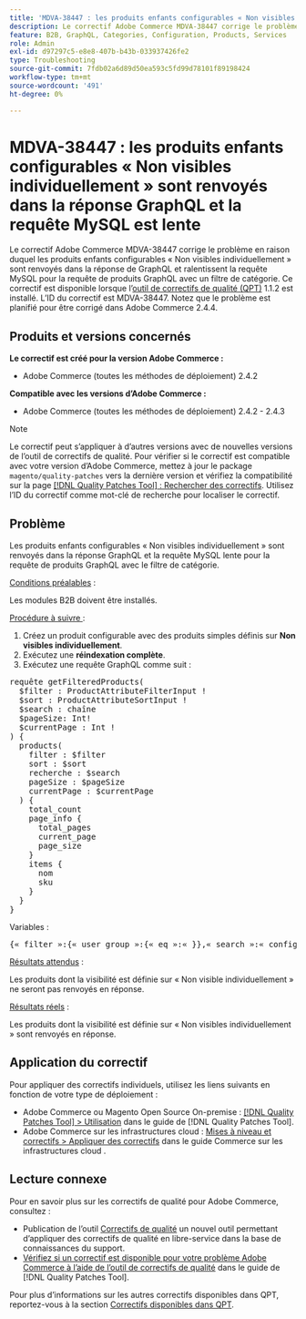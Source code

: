 ```yaml
---
title: 'MDVA-38447 : les produits enfants configurables « Non visibles individuellement » sont renvoyés dans la réponse GraphQL et la requête MySQL est lente'
description: Le correctif Adobe Commerce MDVA-38447 corrige le problème en raison duquel les produits enfants configurables « Non visibles individuellement » sont renvoyés dans la réponse de GraphQL et ralentissent la requête MySQL pour la requête de produits GraphQL avec un filtre de catégorie. Ce correctif est disponible lorsque l’outil [Outil de correctifs de la qualité (QPT)](https://experienceleague.adobe.com/fr/docs/commerce-operations/tools/quality-patches-tool/quality-patches-tool-to-self-serve-quality-patches) 1.1.2 est installé. L’ID du correctif est MDVA-38447. Notez que le problème est planifié pour être corrigé dans Adobe Commerce 2.4.4.
feature: B2B, GraphQL, Categories, Configuration, Products, Services
role: Admin
exl-id: d97297c5-e8e8-407b-b43b-033937426fe2
type: Troubleshooting
source-git-commit: 7fdb02a6d89d50ea593c5fd99d78101f89198424
workflow-type: tm+mt
source-wordcount: '491'
ht-degree: 0%

---
```


# MDVA-38447 : les produits enfants configurables « Non visibles individuellement » sont renvoyés dans la réponse GraphQL et la requête MySQL est lente

Le correctif Adobe Commerce MDVA-38447 corrige le problème en raison duquel les produits enfants configurables « Non visibles individuellement » sont renvoyés dans la réponse de GraphQL et ralentissent la requête MySQL pour la requête de produits GraphQL avec un filtre de catégorie. Ce correctif est disponible lorsque l’[outil de correctifs de qualité (QPT)](https://experienceleague.adobe.com/fr/docs/commerce-operations/tools/quality-patches-tool/quality-patches-tool-to-self-serve-quality-patches) 1.1.2 est installé. L’ID du correctif est MDVA-38447. Notez que le problème est planifié pour être corrigé dans Adobe Commerce 2.4.4.

## Produits et versions concernés

**Le correctif est créé pour la version Adobe Commerce :**

* Adobe Commerce (toutes les méthodes de déploiement) 2.4.2

**Compatible avec les versions d’Adobe Commerce :**

* Adobe Commerce (toutes les méthodes de déploiement) 2.4.2 - 2.4.3

>[!NOTE]
>
>Le correctif peut s’appliquer à d’autres versions avec de nouvelles versions de l’outil de correctifs de qualité. Pour vérifier si le correctif est compatible avec votre version d’Adobe Commerce, mettez à jour le package `magento/quality-patches` vers la dernière version et vérifiez la compatibilité sur la page [[!DNL Quality Patches Tool] : Rechercher des correctifs](https://experienceleague.adobe.com/fr/docs/commerce-operations/tools/quality-patches-tool/quality-patches-tool-to-self-serve-quality-patches). Utilisez l’ID du correctif comme mot-clé de recherche pour localiser le correctif.

## Problème

Les produits enfants configurables « Non visibles individuellement » sont renvoyés dans la réponse GraphQL et la requête MySQL lente pour la requête de produits GraphQL avec le filtre de catégorie.

<u>Conditions préalables</u> :

Les modules B2B doivent être installés.

<u>Procédure à suivre </u> :

1. Créez un produit configurable avec des produits simples définis sur **Non visibles individuellement**.
1. Exécutez une **réindexation complète**.
1. Exécutez une requête GraphQL **&#x200B;**&#x200B;comme suit :

<pre>requête getFilteredProducts(
  $filter : ProductAttributeFilterInput !
  $sort : ProductAttributeSortInput !
  $search : chaîne
  $pageSize: Int!
  $currentPage : Int !
) &lbrace;
  products(
    filter : $filter
    sort : $sort
    recherche : $search
    pageSize : $pageSize
    currentPage : $currentPage
  ) &lbrace;
    total_count
    page_info &lbrace;
      total_pages
      current_page
      page_size
    &rbrace;
    items &lbrace;
      nom
      sku
    &rbrace;
  &rbrace;
&rbrace;</pre>

Variables :

<pre>{« filter »:{« user_group »:{« eq »:« }},« search »:« config-100 »,« sort »:{},« pageSize »:200,« currentPage »:1}
</pre>

<u>Résultats attendus</u> :

Les produits dont la visibilité est définie sur « Non visible individuellement » ne seront pas renvoyés en réponse.

<u>Résultats réels</u> :

Les produits dont la visibilité est définie sur « Non visibles individuellement » sont renvoyés en réponse.

## Application du correctif

Pour appliquer des correctifs individuels, utilisez les liens suivants en fonction de votre type de déploiement :

* Adobe Commerce ou Magento Open Source On-premise : [[!DNL Quality Patches Tool] > Utilisation](/help/tools/quality-patches-tool/usage.md) dans le guide de [!DNL Quality Patches Tool].
* Adobe Commerce sur les infrastructures cloud : [Mises à niveau et correctifs > Appliquer des correctifs](https://experienceleague.adobe.com/docs/commerce-cloud-service/user-guide/develop/upgrade/apply-patches.html?lang=fr) dans le guide Commerce sur les infrastructures cloud .

## Lecture connexe

Pour en savoir plus sur les correctifs de qualité pour Adobe Commerce, consultez :

* Publication de l’outil [Correctifs de qualité](https://experienceleague.adobe.com/fr/docs/commerce-operations/tools/quality-patches-tool/quality-patches-tool-to-self-serve-quality-patches) un nouvel outil permettant d’appliquer des correctifs de qualité en libre-service dans la base de connaissances du support.
* [Vérifiez si un correctif est disponible pour votre problème Adobe Commerce à l’aide de l’outil de correctifs de qualité](/help/tools/quality-patches-tool/patches-available-in-qpt/check-patch-for-magento-issue-with-magento-quality-patches.md) dans le guide de [!DNL Quality Patches Tool].

Pour plus d’informations sur les autres correctifs disponibles dans QPT, reportez-vous à la section [Correctifs disponibles dans QPT](https://experienceleague.adobe.com/tools/commerce-quality-patches/index.html?lang=fr).
